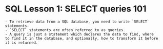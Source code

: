 # SQL Lesson 1: SELECT queries 101

	- To retrieve data from a SQL database, you need to write `SELECT` statements.
	- `SELECT` statements are often referred to as queries.
	- A query is just a statement which declares the data to find, where to find it in the database, and optionally, how to transform it before it is returned.